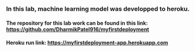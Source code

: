 ### In this lab, machine learning model was developped to heroku. 
#### The repository for this lab work can be found in this link: https://github.com/DharmikPatel916/myfirstdeployment

#### Heroku run link: https://myfirstdeployment-app.herokuapp.com
